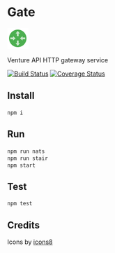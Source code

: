 Gate
====

![icon]

Venture API HTTP gateway service

[![Build Status](https://travis-ci.org/venture-api/gate.svg?branch=master)](https://travis-ci.org/venture-api/gate)
[![Coverage Status](https://coveralls.io/repos/github/venture-api/gate/badge.svg?branch=master)](https://coveralls.io/github/venture-api/gate?branch=master)


Install
-------

```
npm i

```


Run
---

```
npm run nats
npm run stair
npm start
```


Test
----

```
npm test
```


Credits
-------

Icons by [icons8](https://icons8.com)

[icon]: icons8-router-48.png
